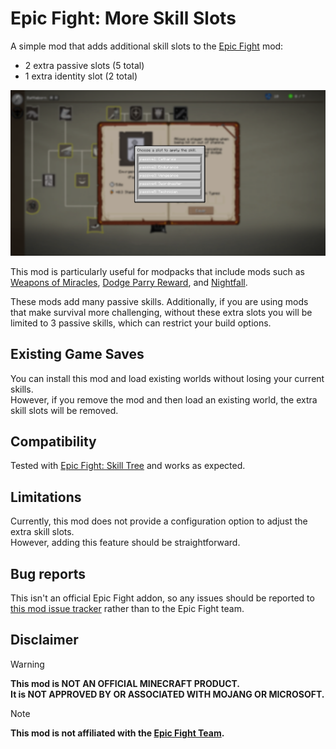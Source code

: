 # Epic Fight: More Skill Slots

A simple mod that adds additional skill slots to the [Epic Fight](https://modrinth.com/mod/epic-fight) mod:

* 2 extra passive slots (5 total)
* 1 extra identity slot (2 total)

<img src="https://github.com/EchoEllet/EpicFightMoreSkillSlots/blob/main/readme_images/extra_passive_slots.png?raw=true" alt="Extra passive skills" width="1200">

This mod is particularly useful for modpacks that include mods such as  
[Weapons of Miracles](https://modrinth.com/mod/weapons-of-miracles), [Dodge Parry Reward](https://www.curseforge.com/minecraft/mc-mods/epic-fight-dodge-parry-reward),
and [Nightfall](https://www.curseforge.com/minecraft/mc-mods/epicfight-nightfall).

These mods add many passive skills. Additionally, if you are using mods that make survival more challenging, without
these extra slots you will be limited to 3 passive skills, which can restrict your build options.

## Existing Game Saves

You can install this mod and load existing worlds without losing your current skills.  
However, if you remove the mod and then load an existing world, the extra skill slots will be removed.

## Compatibility

Tested with [Epic Fight: Skill Tree](https://modrinth.com/mod/epic-fight-skill-tree) and works as expected.

## Limitations

Currently, this mod does not provide a configuration option to adjust the extra skill slots.  
However, adding this feature should be straightforward.

## Bug reports

This isn't an official Epic Fight addon, so any issues should be reported
to [this mod issue tracker](https://github.com/EchoEllet/EpicFightMoreSkillSlots/issues)
rather than to the Epic Fight team.

## Disclaimer

> [!WARNING]
> **This mod is NOT AN OFFICIAL MINECRAFT PRODUCT.  
> It is NOT APPROVED BY OR ASSOCIATED WITH MOJANG OR MICROSOFT.**

> [!NOTE]
> **This mod is not affiliated with the [Epic Fight Team](https://github.com/Epic-Fight).**
